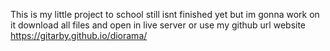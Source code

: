 This is my little project to school still isnt finished yet but im gonna work on it
download all files and open in live server or use my github url website
https://gitarby.github.io/diorama/
